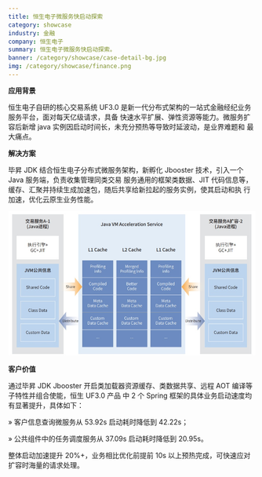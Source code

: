 ```yaml
---
title: 恒生电子微服务快启动探索
category: showcase
industry: 金融
company: 恒生电子
summary: 恒生电子微服务快启动探索。
banner: /category/showcase/case-detail-bg.jpg
img: /category/showcase/finance.png
---
```






**应用背景**

恒生电子自研的核心交易系统 UF3.0
是新一代分布式架构的一站式金融经纪业务服务平台，面对每天亿级请求，具备
快速水平扩展、弹性资源等能力。微服务扩容后新增 java
实例因启动时间长，未充分预热等导致时延波动，是业界难题和 最大痛点。

**解决方案**

毕昇 JDK 结合恒生电子分布式微服务架构，新孵化 Jbooster 技术，引入一个
Java 服务端，负责收集管理同类交易 服务通用的框架类数据、JIT
代码信息等，缓存、汇聚并持续生成加速包，随后共享给新拉起的服务实例，使其启动和执
行加速，优化云原生业务性能。

![](./media/image1.png)

**客户价值**

通过毕昇 JDK Jbooster 开启类加载器资源缓存、类数据共享、远程 AOT
编译等子特性并组合使能，恒生 UF3.0 产品 中 2 个 Spring
框架的具体业务启动速度均有显著提升，具体如下：

» 客户信息查询微服务从 53.92s 启动耗时降低到 42.22s；

» 公共组件中的任务调度服务从 37.09s 启动耗时降低到 20.95s。

整体启动加速提升 20%+，业务相比优化前提前 10s
以上预热完成，可快速应对扩容时海量的请求处理。
